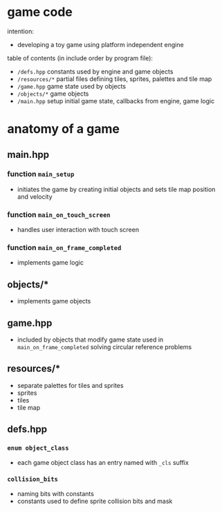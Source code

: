 # game code

intention:
* developing a toy game using platform independent engine

table of contents (in include order by program file):
* `/defs.hpp` constants used by engine and game objects
* `/resources/*` partial files defining tiles, sprites, palettes and tile map
* `/game.hpp` game state used by objects
* `/objects/*` game objects
* `/main.hpp` setup initial game state, callbacks from engine, game logic

# anatomy of a game

## main.hpp
### function `main_setup`
* initiates the game by creating initial objects and sets tile map position and velocity
### function `main_on_touch_screen`
* handles user interaction with touch screen
### function `main_on_frame_completed`
* implements game logic

## objects/*
* implements game objects

## game.hpp
* included by objects that modify game state used in `main_on_frame_completed` solving circular reference problems

## resources/*
* separate palettes for tiles and sprites
* sprites
* tiles
* tile map

## defs.hpp
### `enum object_class`
* each game object class has an entry named with `_cls` suffix
### `collision_bits`
* naming bits with constants
* constants used to define sprite collision bits and mask
